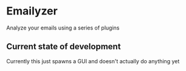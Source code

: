 # Emailyzer

Analyze your emails using a series of plugins

## Current state of development

Currently this just spawns a GUI and doesn't actually do anything yet
